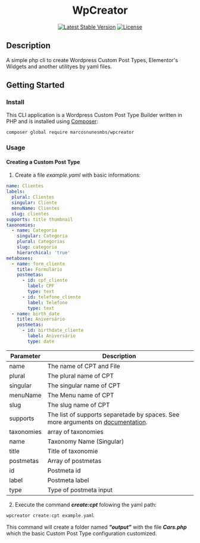 <h1 align="center">WpCreator</h1>
<p align="center">
    <!-- <img alt="Preview" src="/art/preview.png"> -->
	<p align="center">
		<a href="//packagist.org/packages/marcosnunesmbs/wpcreator"><img alt="Latest Stable Version" src="https://img.shields.io/packagist/v/marcosnunesmbs/wpcreator.svg?style=flat-square"></a>
		<a href="//packagist.org/packages/marcosnunesmbs/wpcreator"><img alt="License" src="https://poser.pugx.org/marcosnunesmbs/wpcreator/license"></a>
	</p>
</p>

## Description

A simple php cli to create Wordpress Custom Post Types, Elementor's Widgets and another utilityes by yaml files.

## Getting Started

### Install
This CLI application is a Wordpress Custom Post Type Builder written in PHP and is installed using [Composer](https://getcomposer.org/):

``` bash
composer global require marcosnunesmbs/wpcreator
```

### Usage

#### Creating a Custom Post Type

1. Create a file *example.yaml* with basic informations:

``` yaml
name: Clientes
labels:
  plural: Clientes
  singular: Cliente
  menuName: Clientes
  slug: clientes
supports: title thumbnail
taxonomies:
  - name: Categoria
    singular: Categoria
    plural: Categorias
    slug: categoria
    hierarchical: 'true'
metaboxes:
  - name: form_cliente
    title: Formulário
    postmetas:
      - id: cpf_cliente
        label: CPF
        type: text
      - id: telefone_cliente
        label: Telefone
        type: text
  - name: birth_date
    title: Aniversário
    postmetas:
      - id: birthdate_cliente
        label: Aniversário
        type: date

```
|Parameter | Description|
| -------- | ---------- |
name | The name of CPT and File
plural | The plural name of CPT
singular | The singular name of CPT
menuName | The Menu name of CPT
slug | The slug name of CPT
supports | The list of supports separetade by spaces. See more arguments on [documentation](https://developer.wordpress.org/reference/functions/register_post_type/#supports).
taxonomies | array of taxonomies
name | Taxonomy Name (Singular)
title | Title of taxonomie
postmetas | Array of postmetas
id | Postmeta id
label | Postmeta label
type | Type of postmeta input

2. Execute the command __*create:cpt*__ folowing the yaml path:

```php
wpcreator create:cpt example.yaml
```

This command will create a folder named __*"output"*__ with the file __*Cars.php*__ which the basic Custom Post Type configuration customized.
